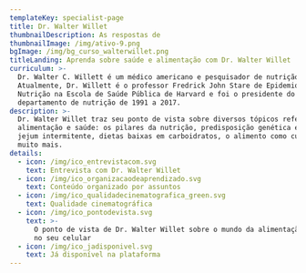 ```yaml
---
templateKey: specialist-page
title: Dr. Walter Willet
thumbnailDescription: As respostas de
thumbnailImage: /img/ativo-9.png
bgImage: /img/bg_curso_walterwillet.png
titleLanding: Aprenda sobre saúde e alimentação com Dr. Walter Willet
curriculum: >-
  Dr. Walter C. Willett é um médico americano e pesquisador de nutrição.
  Atualmente, Dr. Willett é o professor Fredrick John Stare de Epidemiologia e
  Nutrição na Escola de Saúde Pública de Harvard e foi o presidente do
  departamento de nutrição de 1991 a 2017.
description: >-
  Dr. Walter Willet traz seu ponto de vista sobre diversos tópicos referentes à
  alimentação e saúde: os pilares da nutrição, predisposição genética e doenças,
  jejum intermitente, dietas baixas em carboidratos, o alimento como cura, e
  muito mais.
details:
  - icon: /img/ico_entrevistacom.svg
    text: Entrevista com Dr. Walter Willet
  - icon: /img/ico_organizacaodeaprendizado.svg
    text: Conteúdo organizado por assuntos
  - icon: /img/ico_qualidadecinematografica_green.svg
    text: Qualidade cinematográfica
  - icon: /img/ico_pontodevista.svg
    text: >-
      O ponto de vista de Dr. Walter Willet sobre o mundo da alimentação direto
      no seu celular
  - icon: /img/ico_jadisponivel.svg
    text: Já disponível na plataforma
---
```


